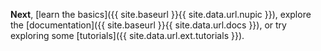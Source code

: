 **Next**, [learn the basics]({{ site.baseurl }}{{ site.data.url.nupic }}),
explore the [documentation]({{ site.baseurl }}{{ site.data.url.docs }}), or try
exploring some [tutorials]({{ site.data.url.ext.tutorials }}).
